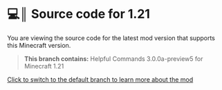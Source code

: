# 💻║ Source code for 1.21
You are viewing the source code for the latest mod version that supports this Minecraft version.

> **This branch contains:** Helpful Commands 3.0.0a-preview5 for Minecraft 1.21

[Click to switch to the default branch to learn more about the mod](https://github.com/Expecticament/HelpfulCommands)
